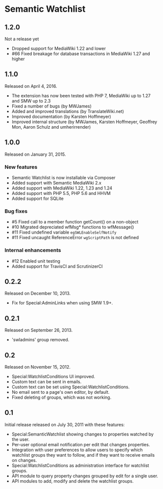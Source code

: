 # Semantic Watchlist

## 1.2.0

Not a release yet

* Dropped support for MediaWiki 1.22 and lower
* #66 Fixed breakage for database transactions in MediaWiki 1.27 and higher


## 1.1.0

Released on April 4, 2016.

* The extension has now been tested with PHP 7, MediaWiki up to 1.27 and SMW up to 2.3
* Fixed a number of bugs (by MWJames)
* Added and improved translations (by TranslateWiki.net)
* Improved documentation (by Karsten Hoffmeyer)
* Improved internal structure (by MWJames, Karsten Hoffmeyer, Geoffrey Mon, Aaron Schulz and umherirrender)


## 1.0.0

Released on January 31, 2015.

### New features

* Semantic Watchlist is now installable via Composer
* Added support with Semantic MediaWiki 2.x
* Added support with MediaWiki 1.22, 1.23 and 1.24
* Added support with PHP 5.5, PHP 5.6 and HHVM
* Added support for SQLite

### Bug fixes

* #5 Fixed call to a member function getCount() on a non-object
* #10 Migrated depreciated wfMsg* functions to wfMessage()
* #11 Fixed undefined variable `egSWLEnableSelfNotify`
* #11 Fixed uncaught ReferenceError `wgScriptPath` is not defined

### Internal enhancements

* #12 Enabled unit testing
* Added support for TravisCI and ScrutinizerCI


## 0.2.2

Released on December 10, 2013.

* Fix for Special:AdminLinks when using SMW 1.9+.


## 0.2.1

Released on September 26, 2013.

* 'swladmins' group removed.


## 0.2

Released on November 15, 2012.

* Special:WatchlistConditions UI improved.
* Custom text can be sent in emails.
* Custom text can be set using Special:WatchlistConditions.
* No email sent to a page's own editor, by default.
* Fixed deleting of groups, which was not working.


## 0.1

Initial release released on July 30, 2011 with these features:

* Special:SemanticWatchlist showing changes to properties watched by the user.
* Per-user optional email notification per edit that changes properties.  
* Integration with user preferences to allow users to specify which watchlist
  groups they want to follow, and if they want to receive emails on changes.
* Special:WatchlistConditions as administration interface for watchlist groups.
* API module to query property changes grouped by edit for a single user.
* API modules to add, modify and delete the watchlist groups.
